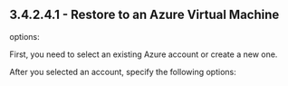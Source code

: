 ## 3.4.2.4.1 - Restore to an Azure Virtual Machine

options:

First, you need to select an existing Azure account or create a new one.

After you selected an account, specify the following options:

